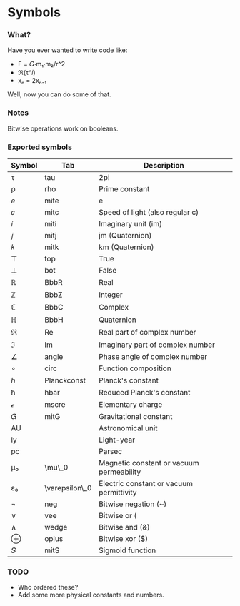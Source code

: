 # Symbols

### What?

Have you ever wanted to write code like:

- F = 𝐺⋅m₁⋅m₂/r^2
- ℜ(τ^𝑖)
- xₙ = 2xₙ₋₁

Well, now you can do some of that.

### Notes

Bitwise operations work on booleans.

### Exported symbols

Symbol | Tab  | Description
-------|------|-----------------
τ      | tau  | 2pi
ρ      | rho  | Prime constant
𝑒      | mite | e
𝑐      | mitc | Speed of light (also regular c)
𝑖      | miti | Imaginary unit (im)
𝑗      | mitj | jm (Quaternion)
𝑘      | mitk | km (Quaternion)
⊤      | top  | True
⊥      | bot  | False
ℝ      | BbbR | Real
ℤ      | BbbZ | Integer
ℂ      | BbbC | Complex
ℍ      | BbbH | Quaternion
ℜ      | Re   | Real part of complex number
ℑ      | Im   | Imaginary part of complex number
∠      | angle | Phase angle of complex number
∘      | circ | Function composition
ℎ      | Planckconst | Planck's constant
ħ      | hbar | Reduced Planck's constant
ℯ      | mscre | Elementary charge
𝐺      | mitG  | Gravitational constant
AU     |       | Astronomical unit
ly     |       | Light-year
pc     |       | Parsec
μ₀     | \\mu\\_0 | Magnetic constant or vacuum permeability
ɛ₀     | \\varepsilon\\_0 | Electric constant or vacuum permittivity
¬      | neg | Bitwise negation (~)
∨      | vee | Bitwise or (|)
∧      | wedge | Bitwise and (&)
⊕      | oplus | Bitwise xor ($)
𝑆      | mitS  | Sigmoid function


### TODO

- Who ordered these?
- Add some more physical constants and numbers.
